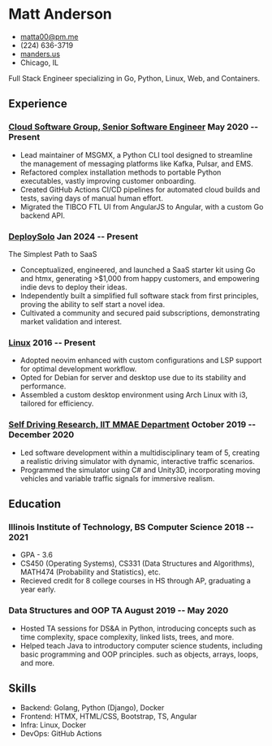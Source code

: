 # Matt Anderson

- <matta00@pm.me>
- (224) 636-3719
- [manders.us](https://www.manders.us/)
- Chicago, IL

Full Stack Engineer specializing in Go, Python, Linux, Web, and Containers.

## Experience

### <span>[Cloud Software Group, Senior Software Engineer](https://www.cloud.com/) </span> <span>May 2020 -- Present</span>

  - Lead maintainer of MSGMX, a Python CLI tool designed to streamline the management of messaging platforms like Kafka, Pulsar, and EMS. 
  - Refactored complex installation methods to portable Python executables, vastly improving customer onboarding.
  - Created GitHub Actions CI/CD pipelines for automated cloud builds and tests, saving days of manual human effort.
  - Migrated the TIBCO FTL UI from AngularJS to Angular, with a custom Go backend API.

### <span>[DeploySolo](https://deploysolo.com)</span> <span>Jan 2024 -- Present</span>

The Simplest Path to SaaS

   - Conceptualized, engineered, and launched a SaaS starter kit using Go and htmx, generating >$1,000 from happy customers, and empowering indie devs to deploy their ideas.
   - Independently built a simplified full software stack from first principles, proving the ability to self start a novel idea.
   - Cultivated a community and secured paid subscriptions, demonstrating market validation and interest.

### <span>[Linux](https://github.com/mannders00/dotfiles)</span> <span>2016 -- Present</span>

  - Adopted neovim enhanced with custom configurations and LSP support for optimal development workflow.
  - Opted for Debian for server and desktop use due to its stability and performance.
  - Assembled a custom desktop environment using Arch Linux with i3, tailored for efficiency.

### <span>[Self Driving Research, IIT MMAE Department](https://manders.us/project/driving-simulator)</span> <span>October 2019 -- December 2020</span>

  - Led software development within a multidisciplinary team of 5, creating a realistic driving simulator with dynamic, interactive traffic scenarios.
  - Programmed the simulator using C# and Unity3D, incorporating moving vehicles and variable traffic signals for immersive realism.

## Education

### <span>Illinois Institute of Technology, BS Computer Science</span> <span>2018 -- 2021</span>

  - GPA - 3.6
  - CS450 (Operating Systems), CS331 (Data Structures and Algorithms), MATH474 (Probability and Statistics), etc.
  - Recieved credit for 8 college courses in HS through AP, graduating a year early.

### <span>Data Structures and OOP TA</span> <span>August 2019 -- May 2020</span>

  - Hosted TA sessions for DS&A in Python, introducing concepts such as time
complexity, space complexity, linked lists, trees, and more.
  - Helped teach Java to introductory computer science students, including basic programming and OOP principles.
such as objects, arrays, loops, and more.

## Skills

  - Backend: Golang, Python (Django), Docker
  - Frontend: HTMX, HTML/CSS, Bootstrap, TS, Angular
  - Infra: Linux, Docker
  - DevOps: GitHub Actions
